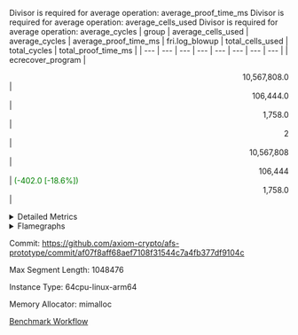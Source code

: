 Divisor is required for average operation: average_proof_time_ms
Divisor is required for average operation: average_cells_used
Divisor is required for average operation: average_cycles
| group | average_cells_used | average_cycles | average_proof_time_ms | fri.log_blowup | total_cells_used | total_cycles | total_proof_time_ms |
| --- | --- | --- | --- | --- | --- | --- | --- |
| ecrecover_program | <div style='text-align: right'>10,567,808.0</div>  | <div style='text-align: right'>106,444.0</div>  | <div style='text-align: right'>1,758.0</div>  | <div style='text-align: right'>2</div>  | <div style='text-align: right'>10,567,808</div>  | <div style='text-align: right'>106,444</div>  | <span style="color: green">(-402.0 [-18.6%])</span> <div style='text-align: right'>1,758.0</div>  |


<details>
<summary>Detailed Metrics</summary>

| commit_exe_time_ms | execute_and_trace_gen_time_ms | execute_time_ms | fri.log_blowup | keygen_time_ms |
| --- | --- | --- | --- | --- |
| <div style='text-align: right'>6.0</div>  | <span style="color: green">(-5.0 [-1.4%])</span> <div style='text-align: right'>349.0</div>  | <span style="color: green">(-2.0 [-0.8%])</span> <div style='text-align: right'>250.0</div>  | <div style='text-align: right'>2</div>  | <span style="color: red">(+67.0 [+0.1%])</span> <div style='text-align: right'>76,448.0</div>  |

| air_name | constraints | interactions | quotient_deg |
| --- | --- | --- | --- |
| ProgramAir | <div style='text-align: right'>4</div>  | <div style='text-align: right'>1</div>  | <div style='text-align: right'>1</div>  |
| VmConnectorAir | <div style='text-align: right'>9</div>  | <div style='text-align: right'>3</div>  | <div style='text-align: right'>2</div>  |
| PersistentBoundaryAir<8> | <div style='text-align: right'>6</div>  | <div style='text-align: right'>3</div>  | <div style='text-align: right'>2</div>  |
| MemoryMerkleAir<8> | <div style='text-align: right'>40</div>  | <div style='text-align: right'>4</div>  | <div style='text-align: right'>2</div>  |
| AccessAdapterAir<2> | <div style='text-align: right'>14</div>  | <div style='text-align: right'>5</div>  | <div style='text-align: right'>2</div>  |
| AccessAdapterAir<4> | <div style='text-align: right'>14</div>  | <div style='text-align: right'>5</div>  | <div style='text-align: right'>2</div>  |
| AccessAdapterAir<8> | <div style='text-align: right'>14</div>  | <div style='text-align: right'>5</div>  | <div style='text-align: right'>2</div>  |
| AccessAdapterAir<16> | <div style='text-align: right'>14</div>  | <div style='text-align: right'>5</div>  | <div style='text-align: right'>2</div>  |
| AccessAdapterAir<32> | <div style='text-align: right'>14</div>  | <div style='text-align: right'>5</div>  | <div style='text-align: right'>2</div>  |
| AccessAdapterAir<64> | <div style='text-align: right'>14</div>  | <div style='text-align: right'>5</div>  | <div style='text-align: right'>2</div>  |
| VmAirWrapper<Rv32VecHeapAdapterAir<1, 2, 2, 32, 32>, FieldExpressionCoreAir> | <div style='text-align: right'>449</div>  | <div style='text-align: right'>411</div>  | <div style='text-align: right'>2</div>  |
| VmAirWrapper<Rv32VecHeapAdapterAir<2, 2, 2, 32, 32>, FieldExpressionCoreAir> | <div style='text-align: right'>456</div>  | <div style='text-align: right'>422</div>  | <div style='text-align: right'>2</div>  |
| KeccakVmAir | <div style='text-align: right'>4,571</div>  | <div style='text-align: right'>321</div>  | <div style='text-align: right'>2</div>  |
| VmAirWrapper<Rv32IsEqualModAdapterAir<2, 1, 32, 32>, ModularIsEqualCoreAir<32, 4, 8> | <div style='text-align: right'>223</div>  | <div style='text-align: right'>25</div>  | <div style='text-align: right'>2</div>  |
| VmAirWrapper<Rv32VecHeapAdapterAir<2, 1, 1, 32, 32>, ModularMulDivCoreAir> | <div style='text-align: right'>188</div>  | <div style='text-align: right'>156</div>  | <div style='text-align: right'>2</div>  |
| VmAirWrapper<Rv32VecHeapAdapterAir<2, 1, 1, 32, 32>, ModularAddSubCoreAir> | <div style='text-align: right'>126</div>  | <div style='text-align: right'>94</div>  | <div style='text-align: right'>2</div>  |
| VmAirWrapper<Rv32HintStoreAdapterAir, Rv32HintStoreCoreAir> | <div style='text-align: right'>17</div>  | <div style='text-align: right'>15</div>  | <div style='text-align: right'>2</div>  |
| VmAirWrapper<Rv32MultAdapterAir, DivRemCoreAir<4, 8> | <div style='text-align: right'>88</div>  | <div style='text-align: right'>25</div>  | <div style='text-align: right'>2</div>  |
| VmAirWrapper<Rv32MultAdapterAir, MulHCoreAir<4, 8> | <div style='text-align: right'>38</div>  | <div style='text-align: right'>24</div>  | <div style='text-align: right'>2</div>  |
| VmAirWrapper<Rv32MultAdapterAir, MultiplicationCoreAir<4, 8> | <div style='text-align: right'>26</div>  | <div style='text-align: right'>19</div>  | <div style='text-align: right'>2</div>  |
| RangeTupleCheckerAir<2> | <div style='text-align: right'>4</div>  | <div style='text-align: right'>1</div>  | <div style='text-align: right'>1</div>  |
| VmAirWrapper<Rv32RdWriteAdapterAir, Rv32AuipcCoreAir> | <div style='text-align: right'>15</div>  | <div style='text-align: right'>11</div>  | <div style='text-align: right'>2</div>  |
| VmAirWrapper<Rv32JalrAdapterAir, Rv32JalrCoreAir> | <div style='text-align: right'>20</div>  | <div style='text-align: right'>16</div>  | <div style='text-align: right'>2</div>  |
| VmAirWrapper<Rv32CondRdWriteAdapterAir, Rv32JalLuiCoreAir> | <div style='text-align: right'>22</div>  | <div style='text-align: right'>10</div>  | <div style='text-align: right'>2</div>  |
| VmAirWrapper<Rv32BranchAdapterAir, BranchLessThanCoreAir<4, 8> | <div style='text-align: right'>41</div>  | <div style='text-align: right'>13</div>  | <div style='text-align: right'>2</div>  |
| VmAirWrapper<Rv32BranchAdapterAir, BranchEqualCoreAir<4> | <div style='text-align: right'>25</div>  | <div style='text-align: right'>11</div>  | <div style='text-align: right'>2</div>  |
| VmAirWrapper<Rv32LoadStoreAdapterAir, LoadSignExtendCoreAir<4, 8> | <div style='text-align: right'>33</div>  | <div style='text-align: right'>18</div>  | <div style='text-align: right'>2</div>  |
| VmAirWrapper<Rv32LoadStoreAdapterAir, LoadStoreCoreAir<4> | <div style='text-align: right'>38</div>  | <div style='text-align: right'>17</div>  | <div style='text-align: right'>2</div>  |
| VmAirWrapper<Rv32BaseAluAdapterAir, ShiftCoreAir<4, 8> | <div style='text-align: right'>90</div>  | <div style='text-align: right'>23</div>  | <div style='text-align: right'>2</div>  |
| VmAirWrapper<Rv32BaseAluAdapterAir, LessThanCoreAir<4, 8> | <div style='text-align: right'>39</div>  | <div style='text-align: right'>17</div>  | <div style='text-align: right'>2</div>  |
| VmAirWrapper<Rv32BaseAluAdapterAir, BaseAluCoreAir<4, 8> | <div style='text-align: right'>43</div>  | <div style='text-align: right'>19</div>  | <div style='text-align: right'>2</div>  |
| BitwiseOperationLookupAir<8> | <div style='text-align: right'>4</div>  | <div style='text-align: right'>2</div>  | <div style='text-align: right'>2</div>  |
| PhantomAir | <div style='text-align: right'>5</div>  | <div style='text-align: right'>3</div>  | <div style='text-align: right'>2</div>  |
| Poseidon2VmAir<BabyBearParameters> | <div style='text-align: right'>525</div>  | <div style='text-align: right'>32</div>  | <div style='text-align: right'>2</div>  |
| VariableRangeCheckerAir | <div style='text-align: right'>4</div>  | <div style='text-align: right'>1</div>  | <div style='text-align: right'>1</div>  |

| group | segment | stark_prove_excluding_trace_time_ms | total_cells | total_cells_used | total_cycles | trace_gen_time_ms |
| --- | --- | --- | --- | --- | --- | --- |
| ecrecover_program | 0 | <span style="color: green">(-402.0 [-18.6%])</span> <div style='text-align: right'>1,758.0</div>  | <div style='text-align: right'>35,713,167</div>  | <div style='text-align: right'>10,567,808</div>  | <div style='text-align: right'>106,444</div>  | <span style="color: green">(-1.0 [-1.0%])</span> <div style='text-align: right'>103.0</div>  |

| group | chip_name | segment | rows_used |
| --- | --- | --- | --- |
| ecrecover_program | ProgramChip | 0 | <div style='text-align: right'>8,064</div>  |
| ecrecover_program | VmConnectorAir | 0 | <div style='text-align: right'>2</div>  |
| ecrecover_program | Boundary | 0 | <div style='text-align: right'>2,946</div>  |
| ecrecover_program | Merkle | 0 | <div style='text-align: right'>3,264</div>  |
| ecrecover_program | AccessAdapter<4> | 0 | <div style='text-align: right'>34</div>  |
| ecrecover_program | AccessAdapter<8> | 0 | <div style='text-align: right'>6,364</div>  |
| ecrecover_program | AccessAdapter<16> | 0 | <div style='text-align: right'>2,878</div>  |
| ecrecover_program | AccessAdapter<32> | 0 | <div style='text-align: right'>1,440</div>  |
| ecrecover_program | <Rv32VecHeapAdapterAir<1, 2, 2, 32, 32>,FieldExpressionCoreAir> | 0 | <div style='text-align: right'>1,271</div>  |
| ecrecover_program | <Rv32VecHeapAdapterAir<2, 2, 2, 32, 32>,FieldExpressionCoreAir> | 0 | <div style='text-align: right'>726</div>  |
| ecrecover_program | KeccakVmAir | 0 | <div style='text-align: right'>120</div>  |
| ecrecover_program | <Rv32IsEqualModAdapterAir<2, 1, 32, 32>,ModularIsEqualCoreAir<32, 4, 8>> | 0 | <div style='text-align: right'>3,194</div>  |
| ecrecover_program | <Rv32VecHeapAdapterAir<2, 1, 1, 32, 32>,ModularMulDivCoreAir> | 0 | <div style='text-align: right'>16</div>  |
| ecrecover_program | <Rv32VecHeapAdapterAir<2, 1, 1, 32, 32>,ModularAddSubCoreAir> | 0 | <div style='text-align: right'>6</div>  |
| ecrecover_program | <Rv32HintStoreAdapterAir,Rv32HintStoreCoreAir> | 0 | <div style='text-align: right'>214</div>  |
| ecrecover_program | <Rv32MultAdapterAir,MultiplicationCoreAir<4, 8>> | 0 | <div style='text-align: right'>11</div>  |
| ecrecover_program | RangeTupleCheckerAir<2> | 0 | <div style='text-align: right'>524,288</div>  |
| ecrecover_program | <Rv32RdWriteAdapterAir,Rv32AuipcCoreAir> | 0 | <div style='text-align: right'>814</div>  |
| ecrecover_program | <Rv32JalrAdapterAir,Rv32JalrCoreAir> | 0 | <div style='text-align: right'>1,508</div>  |
| ecrecover_program | <Rv32CondRdWriteAdapterAir,Rv32JalLuiCoreAir> | 0 | <div style='text-align: right'>1,744</div>  |
| ecrecover_program | <Rv32BranchAdapterAir,BranchLessThanCoreAir<4, 8>> | 0 | <div style='text-align: right'>5,220</div>  |
| ecrecover_program | <Rv32BranchAdapterAir,BranchEqualCoreAir<4>> | 0 | <div style='text-align: right'>11,190</div>  |
| ecrecover_program | <Rv32LoadStoreAdapterAir,LoadSignExtendCoreAir<4, 8>> | 0 | <div style='text-align: right'>4,005</div>  |
| ecrecover_program | <Rv32LoadStoreAdapterAir,LoadStoreCoreAir<4>> | 0 | <div style='text-align: right'>28,448</div>  |
| ecrecover_program | <Rv32BaseAluAdapterAir,ShiftCoreAir<4, 8>> | 0 | <div style='text-align: right'>8,531</div>  |
| ecrecover_program | <Rv32BaseAluAdapterAir,LessThanCoreAir<4, 8>> | 0 | <div style='text-align: right'>2,026</div>  |
| ecrecover_program | <Rv32BaseAluAdapterAir,BaseAluCoreAir<4, 8>> | 0 | <div style='text-align: right'>37,447</div>  |
| ecrecover_program | BitwiseOperationLookupAir<8> | 0 | <div style='text-align: right'>65,536</div>  |
| ecrecover_program | PhantomAir | 0 | <div style='text-align: right'>45</div>  |
| ecrecover_program | Poseidon2VmAir<BabyBearParameters> | 0 | <div style='text-align: right'>6,210</div>  |
| ecrecover_program | VariableRangeCheckerAir | 0 | <div style='text-align: right'>262,144</div>  |

| group | dsl_ir | opcode | segment | frequency |
| --- | --- | --- | --- | --- |
| ecrecover_program |  | ADD | 0 | <div style='text-align: right'>27,504</div>  |
| ecrecover_program |  | AND | 0 | <div style='text-align: right'>5,000</div>  |
| ecrecover_program |  | AUIPC | 0 | <div style='text-align: right'>814</div>  |
| ecrecover_program |  | BEQ | 0 | <div style='text-align: right'>6,301</div>  |
| ecrecover_program |  | BGEU | 0 | <div style='text-align: right'>605</div>  |
| ecrecover_program |  | BLT | 0 | <div style='text-align: right'>12</div>  |
| ecrecover_program |  | BLTU | 0 | <div style='text-align: right'>4,603</div>  |
| ecrecover_program |  | BNE | 0 | <div style='text-align: right'>4,889</div>  |
| ecrecover_program |  | EcAddNe | 0 | <div style='text-align: right'>726</div>  |
| ecrecover_program |  | EcDouble | 0 | <div style='text-align: right'>1,271</div>  |
| ecrecover_program |  | HINT_STOREW | 0 | <div style='text-align: right'>214</div>  |
| ecrecover_program |  | IS_EQ | 0 | <div style='text-align: right'>3,203</div>  |
| ecrecover_program |  | JAL | 0 | <div style='text-align: right'>1,479</div>  |
| ecrecover_program |  | JALR | 0 | <div style='text-align: right'>1,508</div>  |
| ecrecover_program |  | KECCAK256 | 0 | <div style='text-align: right'>5</div>  |
| ecrecover_program |  | LOADB | 0 | <div style='text-align: right'>4,005</div>  |
| ecrecover_program |  | LOADBU | 0 | <div style='text-align: right'>2,290</div>  |
| ecrecover_program |  | LOADW | 0 | <div style='text-align: right'>10,360</div>  |
| ecrecover_program |  | LUI | 0 | <div style='text-align: right'>265</div>  |
| ecrecover_program |  | MUL | 0 | <div style='text-align: right'>11</div>  |
| ecrecover_program |  | ModularAddSub | 0 | <div style='text-align: right'>7</div>  |
| ecrecover_program |  | ModularMulDiv | 0 | <div style='text-align: right'>27</div>  |
| ecrecover_program |  | OR | 0 | <div style='text-align: right'>4,037</div>  |
| ecrecover_program |  | PHANTOM | 0 | <div style='text-align: right'>45</div>  |
| ecrecover_program |  | SETUP_ISEQ | 0 | <div style='text-align: right'>2</div>  |
| ecrecover_program |  | SLL | 0 | <div style='text-align: right'>4,100</div>  |
| ecrecover_program |  | SLTU | 0 | <div style='text-align: right'>2,026</div>  |
| ecrecover_program |  | SRL | 0 | <div style='text-align: right'>4,431</div>  |
| ecrecover_program |  | STOREB | 0 | <div style='text-align: right'>5,839</div>  |
| ecrecover_program |  | STOREW | 0 | <div style='text-align: right'>9,959</div>  |
| ecrecover_program |  | SUB | 0 | <div style='text-align: right'>886</div>  |
| ecrecover_program |  | XOR | 0 | <div style='text-align: right'>20</div>  |

| group | air_name | dsl_ir | opcode | segment | cells_used |
| --- | --- | --- | --- | --- | --- |
| ecrecover_program | <Rv32BaseAluAdapterAir,BaseAluCoreAir<4, 8>> |  | ADD | 0 | <div style='text-align: right'>990,144</div>  |
| ecrecover_program | AccessAdapter<8> |  | ADD | 0 | <div style='text-align: right'>68</div>  |
| ecrecover_program | Boundary |  | ADD | 0 | <div style='text-align: right'>160</div>  |
| ecrecover_program | Merkle |  | ADD | 0 | <div style='text-align: right'>64</div>  |
| ecrecover_program | <Rv32BaseAluAdapterAir,BaseAluCoreAir<4, 8>> |  | AND | 0 | <div style='text-align: right'>180,000</div>  |
| ecrecover_program | <Rv32RdWriteAdapterAir,Rv32AuipcCoreAir> |  | AUIPC | 0 | <div style='text-align: right'>17,094</div>  |
| ecrecover_program | AccessAdapter<8> |  | AUIPC | 0 | <div style='text-align: right'>34</div>  |
| ecrecover_program | Boundary |  | AUIPC | 0 | <div style='text-align: right'>80</div>  |
| ecrecover_program | Merkle |  | AUIPC | 0 | <div style='text-align: right'>3,456</div>  |
| ecrecover_program | <Rv32BranchAdapterAir,BranchEqualCoreAir<4>> |  | BEQ | 0 | <div style='text-align: right'>163,826</div>  |
| ecrecover_program | <Rv32BranchAdapterAir,BranchLessThanCoreAir<4, 8>> |  | BGEU | 0 | <div style='text-align: right'>19,360</div>  |
| ecrecover_program | <Rv32BranchAdapterAir,BranchLessThanCoreAir<4, 8>> |  | BLT | 0 | <div style='text-align: right'>384</div>  |
| ecrecover_program | <Rv32BranchAdapterAir,BranchLessThanCoreAir<4, 8>> |  | BLTU | 0 | <div style='text-align: right'>147,296</div>  |
| ecrecover_program | <Rv32BranchAdapterAir,BranchEqualCoreAir<4>> |  | BNE | 0 | <div style='text-align: right'>127,114</div>  |
| ecrecover_program | <Rv32VecHeapAdapterAir<2, 2, 2, 32, 32>,FieldExpressionCoreAir> |  | EcAddNe | 0 | <div style='text-align: right'>449,394</div>  |
| ecrecover_program | AccessAdapter<16> |  | EcAddNe | 0 | <div style='text-align: right'>27,175</div>  |
| ecrecover_program | AccessAdapter<32> |  | EcAddNe | 0 | <div style='text-align: right'>22,304</div>  |
| ecrecover_program | AccessAdapter<8> |  | EcAddNe | 0 | <div style='text-align: right'>36,890</div>  |
| ecrecover_program | Boundary |  | EcAddNe | 0 | <div style='text-align: right'>160</div>  |
| ecrecover_program | Merkle |  | EcAddNe | 0 | <div style='text-align: right'>192</div>  |
| ecrecover_program | <Rv32VecHeapAdapterAir<1, 2, 2, 32, 32>,FieldExpressionCoreAir> |  | EcDouble | 0 | <div style='text-align: right'>690,153</div>  |
| ecrecover_program | AccessAdapter<16> |  | EcDouble | 0 | <div style='text-align: right'>1,600</div>  |
| ecrecover_program | AccessAdapter<32> |  | EcDouble | 0 | <div style='text-align: right'>1,312</div>  |
| ecrecover_program | AccessAdapter<8> |  | EcDouble | 0 | <div style='text-align: right'>2,108</div>  |
| ecrecover_program | Boundary |  | EcDouble | 0 | <div style='text-align: right'>160</div>  |
| ecrecover_program | Merkle |  | EcDouble | 0 | <div style='text-align: right'>192</div>  |
| ecrecover_program | <Rv32HintStoreAdapterAir,Rv32HintStoreCoreAir> |  | HINT_STOREW | 0 | <div style='text-align: right'>5,564</div>  |
| ecrecover_program | AccessAdapter<16> |  | HINT_STOREW | 0 | <div style='text-align: right'>250</div>  |
| ecrecover_program | AccessAdapter<32> |  | HINT_STOREW | 0 | <div style='text-align: right'>205</div>  |
| ecrecover_program | AccessAdapter<8> |  | HINT_STOREW | 0 | <div style='text-align: right'>1,853</div>  |
| ecrecover_program | Boundary |  | HINT_STOREW | 0 | <div style='text-align: right'>3,560</div>  |
| ecrecover_program | Merkle |  | HINT_STOREW | 0 | <div style='text-align: right'>6,016</div>  |
| ecrecover_program | <Rv32IsEqualModAdapterAir<2, 1, 32, 32>,ModularIsEqualCoreAir<32, 4, 8>> |  | IS_EQ | 0 | <div style='text-align: right'>531,698</div>  |
| ecrecover_program | AccessAdapter<16> |  | IS_EQ | 0 | <div style='text-align: right'>4,500</div>  |
| ecrecover_program | AccessAdapter<32> |  | IS_EQ | 0 | <div style='text-align: right'>3,690</div>  |
| ecrecover_program | AccessAdapter<8> |  | IS_EQ | 0 | <div style='text-align: right'>6,052</div>  |
| ecrecover_program | Boundary |  | IS_EQ | 0 | <div style='text-align: right'>160</div>  |
| ecrecover_program | Merkle |  | IS_EQ | 0 | <div style='text-align: right'>448</div>  |
| ecrecover_program | <Rv32CondRdWriteAdapterAir,Rv32JalLuiCoreAir> |  | JAL | 0 | <div style='text-align: right'>26,622</div>  |
| ecrecover_program | <Rv32JalrAdapterAir,Rv32JalrCoreAir> |  | JALR | 0 | <div style='text-align: right'>42,224</div>  |
| ecrecover_program | AccessAdapter<16> |  | KECCAK256 | 0 | <div style='text-align: right'>250</div>  |
| ecrecover_program | AccessAdapter<32> |  | KECCAK256 | 0 | <div style='text-align: right'>205</div>  |
| ecrecover_program | AccessAdapter<8> |  | KECCAK256 | 0 | <div style='text-align: right'>340</div>  |
| ecrecover_program | KeccakVmAir |  | KECCAK256 | 0 | <div style='text-align: right'>379,680</div>  |
| ecrecover_program | <Rv32LoadStoreAdapterAir,LoadSignExtendCoreAir<4, 8>> |  | LOADB | 0 | <div style='text-align: right'>140,175</div>  |
| ecrecover_program | <Rv32LoadStoreAdapterAir,LoadStoreCoreAir<4>> |  | LOADBU | 0 | <div style='text-align: right'>91,600</div>  |
| ecrecover_program | AccessAdapter<16> |  | LOADBU | 0 | <div style='text-align: right'>625</div>  |
| ecrecover_program | AccessAdapter<32> |  | LOADBU | 0 | <div style='text-align: right'>615</div>  |
| ecrecover_program | AccessAdapter<8> |  | LOADBU | 0 | <div style='text-align: right'>799</div>  |
| ecrecover_program | Boundary |  | LOADBU | 0 | <div style='text-align: right'>80</div>  |
| ecrecover_program | Merkle |  | LOADBU | 0 | <div style='text-align: right'>64</div>  |
| ecrecover_program | <Rv32LoadStoreAdapterAir,LoadStoreCoreAir<4>> |  | LOADW | 0 | <div style='text-align: right'>414,400</div>  |
| ecrecover_program | AccessAdapter<16> |  | LOADW | 0 | <div style='text-align: right'>17,125</div>  |
| ecrecover_program | AccessAdapter<32> |  | LOADW | 0 | <div style='text-align: right'>13,940</div>  |
| ecrecover_program | AccessAdapter<8> |  | LOADW | 0 | <div style='text-align: right'>23,579</div>  |
| ecrecover_program | Boundary |  | LOADW | 0 | <div style='text-align: right'>480</div>  |
| ecrecover_program | Merkle |  | LOADW | 0 | <div style='text-align: right'>3,904</div>  |
| ecrecover_program | <Rv32CondRdWriteAdapterAir,Rv32JalLuiCoreAir> |  | LUI | 0 | <div style='text-align: right'>4,770</div>  |
| ecrecover_program | AccessAdapter<8> |  | LUI | 0 | <div style='text-align: right'>17</div>  |
| ecrecover_program | Boundary |  | LUI | 0 | <div style='text-align: right'>40</div>  |
| ecrecover_program | <Rv32MultAdapterAir,MultiplicationCoreAir<4, 8>> |  | MUL | 0 | <div style='text-align: right'>341</div>  |
| ecrecover_program | <Rv32VecHeapAdapterAir<2, 1, 1, 32, 32>,ModularAddSubCoreAir> |  | ModularAddSub | 0 | <div style='text-align: right'>1,393</div>  |
| ecrecover_program | AccessAdapter<16> |  | ModularAddSub | 0 | <div style='text-align: right'>700</div>  |
| ecrecover_program | AccessAdapter<32> |  | ModularAddSub | 0 | <div style='text-align: right'>574</div>  |
| ecrecover_program | AccessAdapter<4> |  | ModularAddSub | 0 | <div style='text-align: right'>221</div>  |
| ecrecover_program | AccessAdapter<8> |  | ModularAddSub | 0 | <div style='text-align: right'>986</div>  |
| ecrecover_program | Boundary |  | ModularAddSub | 0 | <div style='text-align: right'>720</div>  |
| ecrecover_program | Merkle |  | ModularAddSub | 0 | <div style='text-align: right'>2,560</div>  |
| ecrecover_program | <Rv32VecHeapAdapterAir<2, 1, 1, 32, 32>,ModularMulDivCoreAir> |  | ModularMulDiv | 0 | <div style='text-align: right'>7,047</div>  |
| ecrecover_program | AccessAdapter<16> |  | ModularMulDiv | 0 | <div style='text-align: right'>2,000</div>  |
| ecrecover_program | AccessAdapter<32> |  | ModularMulDiv | 0 | <div style='text-align: right'>1,640</div>  |
| ecrecover_program | AccessAdapter<8> |  | ModularMulDiv | 0 | <div style='text-align: right'>2,720</div>  |
| ecrecover_program | <Rv32BaseAluAdapterAir,BaseAluCoreAir<4, 8>> |  | OR | 0 | <div style='text-align: right'>145,332</div>  |
| ecrecover_program | PhantomAir |  | PHANTOM | 0 | <div style='text-align: right'>270</div>  |
| ecrecover_program | <Rv32IsEqualModAdapterAir<2, 1, 32, 32>,ModularIsEqualCoreAir<32, 4, 8>> |  | SETUP_ISEQ | 0 | <div style='text-align: right'>332</div>  |
| ecrecover_program | <Rv32BaseAluAdapterAir,ShiftCoreAir<4, 8>> |  | SLL | 0 | <div style='text-align: right'>217,300</div>  |
| ecrecover_program | <Rv32BaseAluAdapterAir,LessThanCoreAir<4, 8>> |  | SLTU | 0 | <div style='text-align: right'>74,962</div>  |
| ecrecover_program | <Rv32BaseAluAdapterAir,ShiftCoreAir<4, 8>> |  | SRL | 0 | <div style='text-align: right'>234,843</div>  |
| ecrecover_program | <Rv32LoadStoreAdapterAir,LoadStoreCoreAir<4>> |  | STOREB | 0 | <div style='text-align: right'>233,560</div>  |
| ecrecover_program | AccessAdapter<16> |  | STOREB | 0 | <div style='text-align: right'>925</div>  |
| ecrecover_program | AccessAdapter<32> |  | STOREB | 0 | <div style='text-align: right'>779</div>  |
| ecrecover_program | AccessAdapter<8> |  | STOREB | 0 | <div style='text-align: right'>2,040</div>  |
| ecrecover_program | Boundary |  | STOREB | 0 | <div style='text-align: right'>2,040</div>  |
| ecrecover_program | Merkle |  | STOREB | 0 | <div style='text-align: right'>4,928</div>  |
| ecrecover_program | <Rv32LoadStoreAdapterAir,LoadStoreCoreAir<4>> |  | STOREW | 0 | <div style='text-align: right'>398,360</div>  |
| ecrecover_program | AccessAdapter<16> |  | STOREW | 0 | <div style='text-align: right'>2,150</div>  |
| ecrecover_program | AccessAdapter<32> |  | STOREW | 0 | <div style='text-align: right'>1,763</div>  |
| ecrecover_program | AccessAdapter<8> |  | STOREW | 0 | <div style='text-align: right'>24,786</div>  |
| ecrecover_program | Boundary |  | STOREW | 0 | <div style='text-align: right'>51,280</div>  |
| ecrecover_program | Merkle |  | STOREW | 0 | <div style='text-align: right'>82,560</div>  |
| ecrecover_program | <Rv32BaseAluAdapterAir,BaseAluCoreAir<4, 8>> |  | SUB | 0 | <div style='text-align: right'>31,896</div>  |
| ecrecover_program | <Rv32BaseAluAdapterAir,BaseAluCoreAir<4, 8>> |  | XOR | 0 | <div style='text-align: right'>720</div>  |

| group | average_cells_used | average_cycles | average_proof_time_ms | execute_time_ms | fri.log_blowup | num_segments_or_nodes | total_cells_used | total_cycles | total_proof_time_ms |
| --- | --- | --- | --- | --- | --- | --- | --- | --- | --- |
| ecrecover_program | <div style='text-align: right'>10,567,808.0</div>  | <div style='text-align: right'>106,444.0</div>  | <div style='text-align: right'>1,758.0</div>  | <span style="color: green">(-7.0 [-2.8%])</span> <div style='text-align: right'>244.0</div>  | <div style='text-align: right'>2</div>  | <div style='text-align: right'>1</div>  | <div style='text-align: right'>10,567,808</div>  | <div style='text-align: right'>106,444</div>  | <span style="color: green">(-402.0 [-18.6%])</span> <div style='text-align: right'>1,758.0</div>  |

| group | air_name | segment | cells | main_cols | perm_cols | prep_cols | rows |
| --- | --- | --- | --- | --- | --- | --- | --- |
| ecrecover_program | ProgramAir | 0 | <div style='text-align: right'>147,456</div>  | <div style='text-align: right'>10</div>  | <div style='text-align: right'>8</div>  |  | <div style='text-align: right'>8,192</div>  |
| ecrecover_program | VmConnectorAir | 0 | <div style='text-align: right'>32</div>  | <div style='text-align: right'>4</div>  | <div style='text-align: right'>12</div>  | <div style='text-align: right'>1</div>  | <div style='text-align: right'>2</div>  |
| ecrecover_program | PersistentBoundaryAir<8> | 0 | <div style='text-align: right'>131,072</div>  | <div style='text-align: right'>20</div>  | <div style='text-align: right'>12</div>  |  | <div style='text-align: right'>4,096</div>  |
| ecrecover_program | MemoryMerkleAir<8> | 0 | <div style='text-align: right'>212,992</div>  | <div style='text-align: right'>32</div>  | <div style='text-align: right'>20</div>  |  | <div style='text-align: right'>4,096</div>  |
| ecrecover_program | AccessAdapterAir<4> | 0 | <div style='text-align: right'>2,368</div>  | <div style='text-align: right'>13</div>  | <div style='text-align: right'>24</div>  |  | <div style='text-align: right'>64</div>  |
| ecrecover_program | AccessAdapterAir<8> | 0 | <div style='text-align: right'>335,872</div>  | <div style='text-align: right'>17</div>  | <div style='text-align: right'>24</div>  |  | <div style='text-align: right'>8,192</div>  |
| ecrecover_program | AccessAdapterAir<16> | 0 | <div style='text-align: right'>200,704</div>  | <div style='text-align: right'>25</div>  | <div style='text-align: right'>24</div>  |  | <div style='text-align: right'>4,096</div>  |
| ecrecover_program | AccessAdapterAir<32> | 0 | <div style='text-align: right'>133,120</div>  | <div style='text-align: right'>41</div>  | <div style='text-align: right'>24</div>  |  | <div style='text-align: right'>2,048</div>  |
| ecrecover_program | VmAirWrapper<Rv32VecHeapAdapterAir<1, 2, 2, 32, 32>, FieldExpressionCoreAir> | 0 | <div style='text-align: right'>2,807,808</div>  | <div style='text-align: right'>543</div>  | <div style='text-align: right'>828</div>  |  | <div style='text-align: right'>2,048</div>  |
| ecrecover_program | VmAirWrapper<Rv32VecHeapAdapterAir<2, 2, 2, 32, 32>, FieldExpressionCoreAir> | 0 | <div style='text-align: right'>1,502,208</div>  | <div style='text-align: right'>619</div>  | <div style='text-align: right'>848</div>  |  | <div style='text-align: right'>1,024</div>  |
| ecrecover_program | KeccakVmAir | 0 | <div style='text-align: right'>569,856</div>  | <div style='text-align: right'>3,164</div>  | <div style='text-align: right'>1,288</div>  |  | <div style='text-align: right'>128</div>  |
| ecrecover_program | VmAirWrapper<Rv32IsEqualModAdapterAir<2, 1, 32, 32>, ModularIsEqualCoreAir<32, 4, 8> | 0 | <div style='text-align: right'>909,312</div>  | <div style='text-align: right'>166</div>  | <div style='text-align: right'>56</div>  |  | <div style='text-align: right'>4,096</div>  |
| ecrecover_program | VmAirWrapper<Rv32VecHeapAdapterAir<2, 1, 1, 32, 32>, ModularMulDivCoreAir> | 0 | <div style='text-align: right'>9,232</div>  | <div style='text-align: right'>261</div>  | <div style='text-align: right'>316</div>  |  | <div style='text-align: right'>16</div>  |
| ecrecover_program | VmAirWrapper<Rv32VecHeapAdapterAir<2, 1, 1, 32, 32>, ModularAddSubCoreAir> | 0 | <div style='text-align: right'>3,128</div>  | <div style='text-align: right'>199</div>  | <div style='text-align: right'>192</div>  |  | <div style='text-align: right'>8</div>  |
| ecrecover_program | VmAirWrapper<Rv32HintStoreAdapterAir, Rv32HintStoreCoreAir> | 0 | <div style='text-align: right'>15,872</div>  | <div style='text-align: right'>26</div>  | <div style='text-align: right'>36</div>  |  | <div style='text-align: right'>256</div>  |
| ecrecover_program | VmAirWrapper<Rv32MultAdapterAir, MultiplicationCoreAir<4, 8> | 0 | <div style='text-align: right'>1,776</div>  | <div style='text-align: right'>31</div>  | <div style='text-align: right'>80</div>  |  | <div style='text-align: right'>16</div>  |
| ecrecover_program | RangeTupleCheckerAir<2> | 0 | <div style='text-align: right'>4,718,592</div>  | <div style='text-align: right'>1</div>  | <div style='text-align: right'>8</div>  | <div style='text-align: right'>2</div>  | <div style='text-align: right'>524,288</div>  |
| ecrecover_program | VmAirWrapper<Rv32RdWriteAdapterAir, Rv32AuipcCoreAir> | 0 | <div style='text-align: right'>50,176</div>  | <div style='text-align: right'>21</div>  | <div style='text-align: right'>28</div>  |  | <div style='text-align: right'>1,024</div>  |
| ecrecover_program | VmAirWrapper<Rv32JalrAdapterAir, Rv32JalrCoreAir> | 0 | <div style='text-align: right'>131,072</div>  | <div style='text-align: right'>28</div>  | <div style='text-align: right'>36</div>  |  | <div style='text-align: right'>2,048</div>  |
| ecrecover_program | VmAirWrapper<Rv32CondRdWriteAdapterAir, Rv32JalLuiCoreAir> | 0 | <div style='text-align: right'>126,976</div>  | <div style='text-align: right'>18</div>  | <div style='text-align: right'>44</div>  |  | <div style='text-align: right'>2,048</div>  |
| ecrecover_program | VmAirWrapper<Rv32BranchAdapterAir, BranchLessThanCoreAir<4, 8> | 0 | <div style='text-align: right'>720,896</div>  | <div style='text-align: right'>32</div>  | <div style='text-align: right'>56</div>  |  | <div style='text-align: right'>8,192</div>  |
| ecrecover_program | VmAirWrapper<Rv32BranchAdapterAir, BranchEqualCoreAir<4> | 0 | <div style='text-align: right'>1,212,416</div>  | <div style='text-align: right'>26</div>  | <div style='text-align: right'>48</div>  |  | <div style='text-align: right'>16,384</div>  |
| ecrecover_program | VmAirWrapper<Rv32LoadStoreAdapterAir, LoadSignExtendCoreAir<4, 8> | 0 | <div style='text-align: right'>454,656</div>  | <div style='text-align: right'>35</div>  | <div style='text-align: right'>76</div>  |  | <div style='text-align: right'>4,096</div>  |
| ecrecover_program | VmAirWrapper<Rv32LoadStoreAdapterAir, LoadStoreCoreAir<4> | 0 | <div style='text-align: right'>3,670,016</div>  | <div style='text-align: right'>40</div>  | <div style='text-align: right'>72</div>  |  | <div style='text-align: right'>32,768</div>  |
| ecrecover_program | VmAirWrapper<Rv32BaseAluAdapterAir, ShiftCoreAir<4, 8> | 0 | <div style='text-align: right'>1,720,320</div>  | <div style='text-align: right'>53</div>  | <div style='text-align: right'>52</div>  |  | <div style='text-align: right'>16,384</div>  |
| ecrecover_program | VmAirWrapper<Rv32BaseAluAdapterAir, LessThanCoreAir<4, 8> | 0 | <div style='text-align: right'>157,696</div>  | <div style='text-align: right'>37</div>  | <div style='text-align: right'>40</div>  |  | <div style='text-align: right'>2,048</div>  |
| ecrecover_program | VmAirWrapper<Rv32BaseAluAdapterAir, BaseAluCoreAir<4, 8> | 0 | <div style='text-align: right'>7,602,176</div>  | <div style='text-align: right'>36</div>  | <div style='text-align: right'>80</div>  |  | <div style='text-align: right'>65,536</div>  |
| ecrecover_program | BitwiseOperationLookupAir<8> | 0 | <div style='text-align: right'>655,360</div>  | <div style='text-align: right'>2</div>  | <div style='text-align: right'>8</div>  | <div style='text-align: right'>3</div>  | <div style='text-align: right'>65,536</div>  |
| ecrecover_program | PhantomAir | 0 | <div style='text-align: right'>1,152</div>  | <div style='text-align: right'>6</div>  | <div style='text-align: right'>12</div>  |  | <div style='text-align: right'>64</div>  |
| ecrecover_program | Poseidon2VmAir<BabyBearParameters> | 0 | <div style='text-align: right'>5,136,384</div>  | <div style='text-align: right'>559</div>  | <div style='text-align: right'>68</div>  |  | <div style='text-align: right'>8,192</div>  |
| ecrecover_program | VariableRangeCheckerAir | 0 | <div style='text-align: right'>2,359,296</div>  | <div style='text-align: right'>1</div>  | <div style='text-align: right'>8</div>  | <div style='text-align: right'>2</div>  | <div style='text-align: right'>262,144</div>  |

| segment | trace_gen_time_ms |
| --- | --- |
| 0 | <span style="color: green">(-3.0 [-3.0%])</span> <div style='text-align: right'>98.0</div>  |

</details>



<details>
<summary>Flamegraphs</summary>

[![](https://axiom-public-data-sandbox-us-east-1.s3.us-east-1.amazonaws.com/benchmark/github/flamegraphs/af07f8aff68aef7108f31544c7a4fb377df9104c/ecrecover-38e0b9de817f645c4bec37c0d4a3e58baecccb040f5718dc069a72c7385a0bed-ecrecover_program.dsl_ir.opcode.air_name.cells_used.reverse.svg)](https://axiom-public-data-sandbox-us-east-1.s3.us-east-1.amazonaws.com/benchmark/github/flamegraphs/af07f8aff68aef7108f31544c7a4fb377df9104c/ecrecover-38e0b9de817f645c4bec37c0d4a3e58baecccb040f5718dc069a72c7385a0bed-ecrecover_program.dsl_ir.opcode.air_name.cells_used.reverse.svg)
[![](https://axiom-public-data-sandbox-us-east-1.s3.us-east-1.amazonaws.com/benchmark/github/flamegraphs/af07f8aff68aef7108f31544c7a4fb377df9104c/ecrecover-38e0b9de817f645c4bec37c0d4a3e58baecccb040f5718dc069a72c7385a0bed-ecrecover_program.dsl_ir.opcode.air_name.cells_used.svg)](https://axiom-public-data-sandbox-us-east-1.s3.us-east-1.amazonaws.com/benchmark/github/flamegraphs/af07f8aff68aef7108f31544c7a4fb377df9104c/ecrecover-38e0b9de817f645c4bec37c0d4a3e58baecccb040f5718dc069a72c7385a0bed-ecrecover_program.dsl_ir.opcode.air_name.cells_used.svg)
[![](https://axiom-public-data-sandbox-us-east-1.s3.us-east-1.amazonaws.com/benchmark/github/flamegraphs/af07f8aff68aef7108f31544c7a4fb377df9104c/ecrecover-38e0b9de817f645c4bec37c0d4a3e58baecccb040f5718dc069a72c7385a0bed-ecrecover_program.dsl_ir.opcode.frequency.reverse.svg)](https://axiom-public-data-sandbox-us-east-1.s3.us-east-1.amazonaws.com/benchmark/github/flamegraphs/af07f8aff68aef7108f31544c7a4fb377df9104c/ecrecover-38e0b9de817f645c4bec37c0d4a3e58baecccb040f5718dc069a72c7385a0bed-ecrecover_program.dsl_ir.opcode.frequency.reverse.svg)
[![](https://axiom-public-data-sandbox-us-east-1.s3.us-east-1.amazonaws.com/benchmark/github/flamegraphs/af07f8aff68aef7108f31544c7a4fb377df9104c/ecrecover-38e0b9de817f645c4bec37c0d4a3e58baecccb040f5718dc069a72c7385a0bed-ecrecover_program.dsl_ir.opcode.frequency.svg)](https://axiom-public-data-sandbox-us-east-1.s3.us-east-1.amazonaws.com/benchmark/github/flamegraphs/af07f8aff68aef7108f31544c7a4fb377df9104c/ecrecover-38e0b9de817f645c4bec37c0d4a3e58baecccb040f5718dc069a72c7385a0bed-ecrecover_program.dsl_ir.opcode.frequency.svg)

</details>

Commit: https://github.com/axiom-crypto/afs-prototype/commit/af07f8aff68aef7108f31544c7a4fb377df9104c

Max Segment Length: 1048476

Instance Type: 64cpu-linux-arm64

Memory Allocator: mimalloc

[Benchmark Workflow](https://github.com/axiom-crypto/afs-prototype/actions/runs/12284367394)
